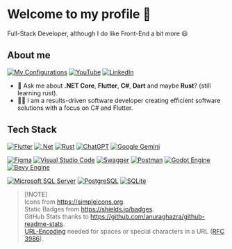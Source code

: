 # Welcome to my profile 👋
<!--
**NatanAmorim/NatanAmorim** is a ✨ _special_ ✨ repository because its `README.md` (this file) appears on your GitHub profile.
-->

Full-Stack Developer, although I do like Front-End a bit more 😃

## About me

[![My Configurations](https://img.shields.io/badge/-my%E2%80%93configs-05122A?style=flat&logo=git&logoColor=FFFFFF&color=darkcyan)](https://github.com/NatanAmorim/my-configs)
[![YouTube](https://img.shields.io/badge/-YouTube-05122A?style=flat&logo=youtube&logoColor=FFFFFF&color=FF0000)](https://www.youtube.com/@natanamorim3746)
[![LinkedIn](https://img.shields.io/badge/-LinkedIn-05122A?style=flat&logo=linkedin&logoColor=FFFFFF&color=0A66C2)](https://www.linkedin.com/in/natan-amorim-souza-gomes-de-moraes)

- 💬 Ask me about **.NET Core**, **Flutter**, **C#**, **Dart** and maybe **Rust**? (still learning rust).
- 👨‍💻 I am a results-driven software developer creating efficient software solutions with a focus on C# and Flutter.

## Tech Stack

<!-- ### Front-End -->
<!-- ### Back-End -->
<!-- ### AI Chat -->
[![Flutter](https://img.shields.io/badge/-Flutter-05122A?style=flat-square&logo=flutter&logoColor=02569B&color=282A36)](https://flutter.dev)
[![.Net](https://img.shields.io/badge/-.NET%20Core-05122A?style=flat-square&logo=dotnet&logoColor=512BD4&color=282A36)](https://dotnet.microsoft.com/en-us/)
[![Rust](https://img.shields.io/badge/-Rust-05122A?style=flat-square&logo=rust&logoColor=000000&color=282A36)](https://www.rust-lang.org/)
[![ChatGPT](https://img.shields.io/badge/-ChatGPT-05122A?style=flat-square&logo=openai&logoColor=24A47F&color=282A36)](https://chat.openai.com)
[![Google Gemini](https://img.shields.io/badge/-Google%20Gemini-05122A?style=flat-square&logo=googlegemini&logoColor=8E75B2&color=282A36)](https://gemini.google.com/app)


<!-- ### Tools -->
[![Figma](https://img.shields.io/badge/-Figma-05122A?style=flat-square&logo=figma&logoColor=F24E1E&color=282A36)](https://www.figma.com)
[![Visual Studio Code](https://img.shields.io/badge/-Visual%20Studio%20Code-05122A?style=flat-square&logo=visual-studio-code&logoColor=007ACC&color=282A36)](https://code.visualstudio.com/)
[![Swagger](https://img.shields.io/badge/-Swagger-05122A?style=flat-square&logo=swagger&logoColor=85EA2D&color=282A36)](https://swagger.io)
[![Postman](https://img.shields.io/badge/-Postman-05122A?style=flat-square&logo=postman&logoColor=FF6C37&color=282A36)](http://postman.com)
[![Godot Engine](https://img.shields.io/badge/-Godot-05122A?style=flat-square&logo=godotengine&logoColor=478CBF&color=282A36)](https://godotengine.org)
[![Bevy Engine](https://img.shields.io/badge/-Bevy-05122A?style=flat-square&logo=bevy&logoColor=232326&color=282A36)](https://bevyengine.org/)

<!-- ### Databases -->
[![Microsoft SQL Server](https://img.shields.io/badge/-Microsoft%20SQL%20Server-05122A?style=flat-square&logo=microsoft%20sql%20server&logoColor=CC2927&color=282A36)](https://www.microsoft.com/en-us/sql-server/sql-server-downloads)
[![PostgreSQL](https://img.shields.io/badge/-PostgreSQL-05122A?style=flat-square&logo=postgresql&logoColor=4169E1&color=282A36)](https://www.postgresql.org)
[![SQLite](https://img.shields.io/badge/-SQLite-05122A?style=flat-square&logo=sqlite&logoColor=003B57&color=282A36)](https://www.sqlite.org)

> [!NOTE]\
> Icons from <https://simpleicons.org>.\
> Static Badges from <https://shields.io/badges>.\
> GitHub Stats thanks to <https://github.com/anuraghazra/github-readme-stats>.\
> [URL-Encoding](https://developer.mozilla.org/en-US/docs/Glossary/percent-encoding) needed for spaces or special characters in a URL ([RFC 3986](https://datatracker.ietf.org/doc/html/rfc3986)).
